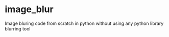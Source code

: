 # image_blur
Image bluring code from scratch in python without using any python library blurring tool
